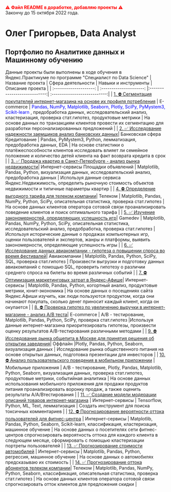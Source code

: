<span style="color:red"> ⚠️ **Файл README в доработке, добавляю проекты** ⚠️</span>  
Закончу до 15 октября 2022 года.

# Олег Григорьев, Data Analyst
## Портфолио по Аналитике данных и Машинному обучению
Данные проекты были выполнены в ходе обучения в Яндекс.Практикуме по программе "Специалист по Data Science"
| Название проекта | Сфера деятельности | Навыки и инструменты | Описание проекта |
| :--------------------: | :---------------------: |:---------------------------:| :---------------------------:|
| [1. ⛔️ Сегментация покупателей интернет-магазина на основе их профиля потребления](https://github.com/oleggrigoryev/public_projects/) | E-commerce | <span style="color: blue"> Pandas, NumPy, Matplotlib, Seaborn, Plotly, SciPy, PyMystem3, Scikit-learn </span>, предобработка данных, исследовательский анализ, кластеризация, проверка стат.гипотез, продуктовые метрики | На основе данных по транзакциям клиентов провести их сегментацию для разработки персонализированных предложений |
| [2. ✅ Исследование надежности заемщиков анализ банковских данных]([https://github.com/oleggrigoryev/public_projects](https://github.com/oleggrigoryev/public_projects/blob/42fc28c9d253b7eb41db1177d4cf1fd6dd96eab8/notebook_EDA_bank_oleg_grigoryev_public.ipynb))| Банковская сфера Кредитование | Pandas, PyMystem3, Python, лемматизация, предобработка данных, EDA | На основе статистики о платёжеспособности клиентов исследовать влияет ли семейное положение и количество детей клиента на факт возврата кредита в срок |
| [3. ✅ Продажа квартир в Санкт-Петербурге - анализ рынка недвижимости](https://github.com/oleggrigoryev/public_projects/blob/7561a98e79f47135b51d00edc440cc2ed4b484c2/notebook_project_RealEstateSpb_oleg_grigoryev.ipynb)| Интернет-сервисы Площадки объявлений | Matplotlib, Pandas, Python, визуализация данных, исследовательский анализ, предобработка данных | Используя данные сервиса Яндекс.Недвижимость, определить рыночную стоимость объектов недвижимости и типичные параметры квартир |
| [4. ⛔️ Определение выгодного тарифа для телеком компании](https://github.com/oleggrigoryev/public_projects)| Телеком | Matplotlib, Pandas, NumPy, Python, SciPy, описательная статистика, проверка стат.гипотез | На основе данных клиентов оператора сотовой связи проанализировать поведение клиентов и поиск оптимального тарифа |
| [5. ✅ Изучение закономерностей, определяющих успешность игр](https://github.com/oleggrigoryev/public_projects/blob/68497dfb8d6f91a29d1c0717f9a23d8f1df81d93/notebook_prefab_games_oleg_grigoryev.ipynb)| Gamedev | Matplotlib, Pandas, NumPy, Python, SciPy, описательная статистика, исследовательский анализ, предобработка, проверка стат.гипотез | Используя исторические данные о продажах компьютерных игр, оценки пользователей и экспертов, жанры и платформы, выявить закономерности, определяющие успешность игры |
| [6. ✅ Исследование данных авиакомпании - гипотеза о повышении спроса во время фестивалей](https://github.com/oleggrigoryev/public_projects/blob/8d2c557b4ab05a00d4527dd3b94b15a3df4617ae/notebook_project_avia_oleg_grigoryev.ipynb)| Авиакомпании | Matplotlib, Pandas, Python, SciPy, SQL, проверка стат.гипотез | Произвести выгрузки и подготовку данных авиакомпаний с помощью SQL, проверить гипотезу о различии среднего спроса на билеты во время различных событий |
| [7. ⛔️ Оптимизация маркетинговых затрат в Яндекс-Афише](https://github.com/oleggrigoryev/public_projects)| Интернет-сервисы | Matplotlib, Pandas, Python, когортный анализ, продуктовые метрики, юнит-экономика | На основе данных о посещениях сайта Яндекс.Афиши изучить, как люди пользуются продуктом, когда они начинают покупать, сколько денег приносит каждый клиент, когда он окупается |
| [8. ⛔️ Проверка гипотез по увеличению выручки в интернет-магазине - анализ A/B теста]()| E-commerce | A/B - тестирование, Matplotlib, Pandas, Python, SciPy, проверка стат.гипотез |Используя данные интернет-магазина приоритезировать гипотезы, произвести оценку результатов A/B-тестирования различными методами |
| [9. ⛔️ Исследование рынка общепита в Москве для принятия решения об открытии заведения](https://github.com/oleggrigoryev/public_projects)| Оффлайн |Plotly, Pandas, Python, Seaborn, визуализация данных | Исследование рынка общественного питания на основе открытых данных, подготовка презентации для инвесторов |
| [10. ⛔️ Анализ пользовательского поведения в мобильном приложении](https://github.com/oleggrigoryev/public_projects) | Мобильные приложения | A/B - тестирование, Plotly, Pandas, Matplotlib, Python, Seaborn, визуализация данных, проверка стат.гипотез, продуктовые метрики, событийная аналитика | На основе данных использования мобильного приложения для продажи продуктов питания проанализировать воронку продаж, а также оценить результаты A/A/Bтестирования |
| [11. ✅ Создание модели модерации описаний товаров интернет-магазина](https://github.com/oleggrigoryev/public_projects/blob/113217d5ced6527cc5bcd8531ac173d63eac833f/notebook_MLTexts_oleg_grigoryev_public.ipynb) | Интернет-сервисы | Tensorflow, Python, ML, Text, лемматизация | Создать инструмент для поиска токсичных комментариев |
| [12. ⛔️ Прогнозирование вероятности оттока пользователей для фитнес-центра](https://github.com/oleggrigoryev/public_projects) | Интернет-сервисы | Matplotlib, Pandas, Python, Seaborn, Scikit-learn, классификация, кластеризация, машинное обучение | На основе данных о посетителях сети фитнес-центров спрогнозировать вероятность оттока для каждого клиента в следующем месяце, сформировать с помощью кластеризации портреты пользователей |
| [13. ✅ Прогнозирование стоимости автомобилей](https://github.com/oleggrigoryev/public_projects/blob/5e84a9693062cf5aa5f32dcf7480732186d0625b/notebook_project_carservice_oleg_grigoryev.ipynb) | Интернет-сервисы | Matplotlib, Pandas, Python, регрессия, машинное обучение | На основе данных о автомобилях предсказываю их стоимость |
| [14. ✅ Прогнозирование оттока абонентов телеком компании](https://github.com/oleggrigoryev/public_projects/blob/2f5e637b002fb908df6b291282cb7bdc39075f4a/notebook_project_telecom_oleg_grigoryev.ipynb)| Телеком | Matplotlib, Pandas, NumPy, Python, Seaborn, классификация, описательная статистика, проверка стат.гипотез | На основе данных клиентов оператора сотовой связи спрогнозировать отток клиентов для предложения скидки |
